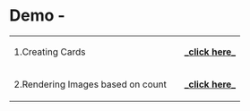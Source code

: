 # Demo -
<table>
<tr>
<td>
1.Creating Cards
<td>
<td>
<a href="https://dev-kumaresan.github.io/card.js-dom-practise/" target="_blank"><b><font><p>_click here_</p></font></b></a>
</td>
</tr>
 <tr>
<td>
2.Rendering Images based on count
<td>
<td>
<a href="https://dev-kumaresan.github.io/render-check-DOM-JS/" target="_blank"><b><font><p>_click here_</p></font></b></a>
</td>
</tr>
</table>

